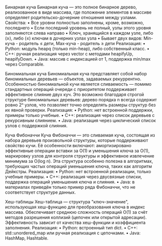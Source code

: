 Бинарная куча
Бинарная куча — это полное бинарное дерево, реализованное в виде массива, где положение элементов в массиве определяет родительско-дочерние отношения между узлами.
Свойства:
•	Все уровни полностью заполнены, кроме, возможно, последнего
•	Если последний уровень не полный, узлы этого уровня заполняются слева направо
•	Ключ, хранящийся в каждом узле, либо (≥), либо (≤) ключам в дочерних узлах узла
•	Бывает двух видов: Min-куча - родитель ≤ дети, Max-куча - родитель ≥ дети
Реализация:
•	Python: модуль heapq (только min-heap), либо собственный класс.
•	C++: ручная реализация через vector с методами heapifyUp, heapifyDown.
•	Java: массив с индексацией от 1, поддержка min/max через Comparable.

Биномиальная куча
Биномиальная куча представляет собой набор биномиальных деревьев — объектов, задаваемых рекуррентно. Особенностью биномиальной кучи является сливаемость — помимо стандартных операций очереди с приоритетом поддерживает эффективное слияние двух куч. Это возможно благодаря строгой структуре биномиальных деревьев: дерево порядка n всегда содержит ровно 2ⁿ узлов, что позволяет точно определять размеры структур без их явной проверки.
Реализация:
•	Python: нет встроенной поддержки, примеры только учебные.
•	C++: реализация через список деревьев с рекурсивным слиянием.
•	Java: реализация через циклический список узлов с поддержкой слияния.

Куча Фибоначчи
Куча Фибоначчи — это сливаемая куча, состоящая из набора деревьев произвольной структуры, которые поддерживают свойство кучи. Её особенности включают: амортизировано эффективные операции вставки за O(1) и уменьшения ключа за O(1), маркировку узлов для контроля структуры и эффективное извлечение минимума за O(log n). Эта структура особенно полезна в алгоритмах, требующих частых операций уменьшения ключа, таких как алгоритм Дейкстры.
Реализация:
•	Python: нет встроенной реализации, только учебные примеры.
•	C++: реализация через двусвязные списки, поддержка операций уменьшения ключа и слияния.
•	Java: в материалах приведён только пример ряда Фибоначчи, что не соответствует структуре данных.

Хеш-таблицы
Хеш-таблица — структура "ключ-значение", использующая хеш-функцию для преобразования ключа в индекс массива. Обеспечивает среднюю сложность операций O(1) за счёт методов разрешения коллизий (цепочек или открытой адресации). Эффективность зависит от качества хеш-функции и коэффициента заполнения.
Реализация:
•	Python: встроенный тип dict.
•	C++: std::unordered_map или ручная реализация с цепочками.
•	Java: HashMap, Hashtable.

